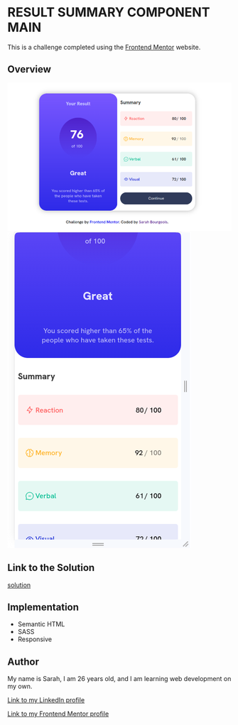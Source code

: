 # RESULT SUMMARY COMPONENT MAIN 

This is a challenge completed using the [Frontend Mentor](https://www.frontendmentor.io?ref=challenge) website.

## Overview

  ![Desktop](assets/capture/desktop.png)
  ![Mobile](assets/capture/mobile.png)

## Link to the Solution

[solution](https://frolicking-sunshine-c5af51.netlify.app)

## Implementation

- Semantic HTML
- SASS 
- Responsive

## Author

My name is Sarah, I am 26 years old, and I am learning web development on my own.

[Link to my LinkedIn profile](https://www.linkedin.com/in/sarah-bourgeois-a4a098243/)

[Link to my Frontend Mentor profile](https://www.frontendmentor.io/profile/Sarah2511)

